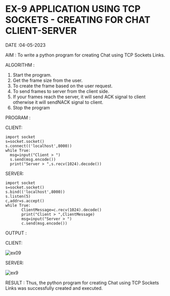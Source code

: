 # EX-9 APPLICATION USING TCP SOCKETS - CREATING FOR CHAT CLIENT-SERVER

DATE :04-05-2023

AIM :
To write a python program for creating Chat using TCP Sockets Links.


ALGORITHM :

1. Start the program.
2. Get the frame size from the user.
3. To create the frame based on the user request.
4. To send frames to server from the client side.
5. If your frames reach the server, it will send ACK signal to client otherwise it
will sendNACK signal to client.
6. Stop the program


PROGRAM :

CLIENT:
```
import socket
s=socket.socket()
s.connect(('localhost',8000))
while True:
  msg=input("Client > ")
  s.send(msg.encode())
  print("Server > ",s.recv(1024).decode())
 ```
 
SERVER:
```
import socket
s=socket.socket()
s.bind(('localhost',8000))
s.listen(5)
c,addr=s.accept()
while True:
       ClientMessage=c.recv(1024).decode()
       print("Client > ",ClientMessage)
       msg=input("Server > ")
       c.send(msg.encode())
```

OUTPUT :

CLIENT:


![ex09](https://github.com/Deeksha78/EX-9/assets/128116204/06db76e3-0990-4d13-843f-ffd77d78f509)


SERVER:


![ex9](https://github.com/Deeksha78/EX-9/assets/128116204/51149fd3-6831-4896-a2dd-3d090e5ae54b)




RESULT :
Thus, the python program for creating Chat using TCP Sockets Links was successfully
created and executed.
